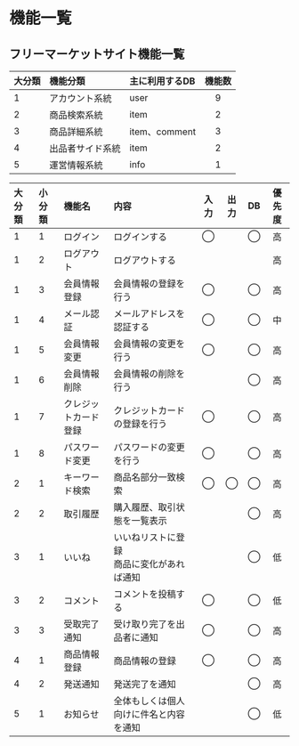 # 機能一覧
## フリーマーケットサイト機能一覧

|大分類|機能分類|主に利用するDB|機能数|
|:---|:---|:---|:---:|
|1|アカウント系統|user|9|
|2|商品検索系統|item|2|
|3|商品詳細系統|item、comment|3|
|4|出品者サイド系統|item|2|
|5|運営情報系統|info|1|

|大分類|小分類|機能名|内容|入力|出力|DB|優先度|
|:---|:---|:---|:---|:---:|:---:|:---:|:---:|
|1|1|ログイン|ログインする|◯||◯|高|
|1|2|ログアウト|ログアウトする||||高|
|1|3|会員情報登録|会員情報の登録を行う|◯||◯|高|
|1|4|メール認証|メールアドレスを認証する|◯||◯|中|
|1|5|会員情報変更|会員情報の変更を行う|◯||◯|高|
|1|6|会員情報削除|会員情報の削除を行う|||◯|高|
|1|7|クレジットカード登録|クレジットカードの登録を行う|◯||◯|高|
|1|8|パスワード変更|パスワードの変更を行う|◯||◯|高|
|2|1|キーワード検索|商品名部分一致検索|◯|◯|◯|高|
|2|2|取引履歴|購入履歴、取引状態を一覧表示|||◯|高|
|3|1|いいね|いいねリストに登録<br>商品に変化があれば通知|||◯|低|
|3|2|コメント|コメントを投稿する|◯||◯|低|
|3|3|受取完了通知|受け取り完了を出品者に通知|◯||◯|高|
|4|1|商品情報登録|商品情報の登録|◯||◯|高|
|4|2|発送通知|発送完了を通知|||◯|高|
|5|1|お知らせ|全体もしくは個人向けに件名と内容を通知|||◯|低|